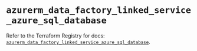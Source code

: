 # `azurerm_data_factory_linked_service_azure_sql_database`

Refer to the Terraform Registry for docs: [`azurerm_data_factory_linked_service_azure_sql_database`](https://registry.terraform.io/providers/hashicorp/azurerm/3.101.0/docs/resources/data_factory_linked_service_azure_sql_database).
